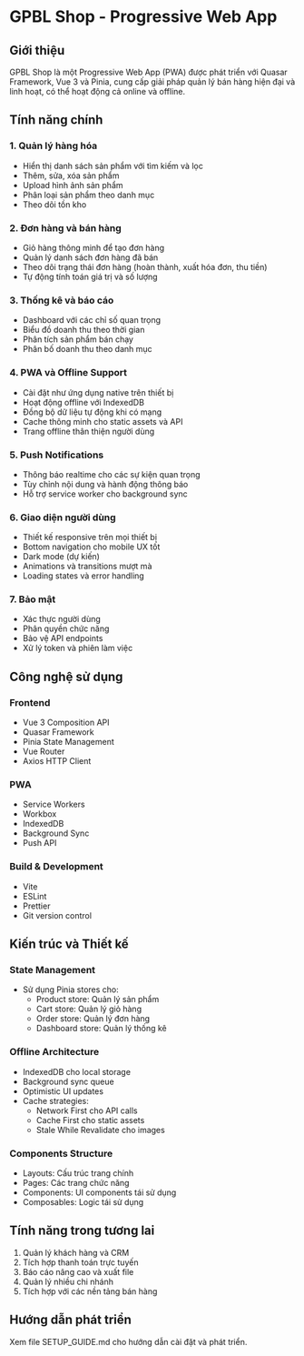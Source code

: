 # GPBL Shop - Progressive Web App

## Giới thiệu
GPBL Shop là một Progressive Web App (PWA) được phát triển với Quasar Framework, Vue 3 và Pinia, cung cấp giải pháp quản lý bán hàng hiện đại và linh hoạt, có thể hoạt động cả online và offline.

## Tính năng chính

### 1. Quản lý hàng hóa
- Hiển thị danh sách sản phẩm với tìm kiếm và lọc
- Thêm, sửa, xóa sản phẩm
- Upload hình ảnh sản phẩm
- Phân loại sản phẩm theo danh mục
- Theo dõi tồn kho

### 2. Đơn hàng và bán hàng
- Giỏ hàng thông minh để tạo đơn hàng
- Quản lý danh sách đơn hàng đã bán
- Theo dõi trạng thái đơn hàng (hoàn thành, xuất hóa đơn, thu tiền)
- Tự động tính toán giá trị và số lượng

### 3. Thống kê và báo cáo
- Dashboard với các chỉ số quan trọng
- Biểu đồ doanh thu theo thời gian
- Phân tích sản phẩm bán chạy
- Phân bố doanh thu theo danh mục

### 4. PWA và Offline Support
- Cài đặt như ứng dụng native trên thiết bị
- Hoạt động offline với IndexedDB
- Đồng bộ dữ liệu tự động khi có mạng
- Cache thông minh cho static assets và API
- Trang offline thân thiện người dùng

### 5. Push Notifications
- Thông báo realtime cho các sự kiện quan trọng
- Tùy chỉnh nội dung và hành động thông báo
- Hỗ trợ service worker cho background sync

### 6. Giao diện người dùng
- Thiết kế responsive trên mọi thiết bị
- Bottom navigation cho mobile UX tốt
- Dark mode (dự kiến)
- Animations và transitions mượt mà
- Loading states và error handling

### 7. Bảo mật
- Xác thực người dùng
- Phân quyền chức năng
- Bảo vệ API endpoints
- Xử lý token và phiên làm việc

## Công nghệ sử dụng

### Frontend
- Vue 3 Composition API
- Quasar Framework
- Pinia State Management
- Vue Router
- Axios HTTP Client

### PWA
- Service Workers
- Workbox
- IndexedDB
- Background Sync
- Push API

### Build & Development
- Vite
- ESLint
- Prettier
- Git version control

## Kiến trúc và Thiết kế

### State Management
- Sử dụng Pinia stores cho:
  - Product store: Quản lý sản phẩm
  - Cart store: Quản lý giỏ hàng
  - Order store: Quản lý đơn hàng
  - Dashboard store: Quản lý thống kê

### Offline Architecture
- IndexedDB cho local storage
- Background sync queue
- Optimistic UI updates
- Cache strategies:
  - Network First cho API calls
  - Cache First cho static assets
  - Stale While Revalidate cho images

### Components Structure
- Layouts: Cấu trúc trang chính
- Pages: Các trang chức năng
- Components: UI components tái sử dụng
- Composables: Logic tái sử dụng

## Tính năng trong tương lai
1. Quản lý khách hàng và CRM
2. Tích hợp thanh toán trực tuyến
3. Báo cáo nâng cao và xuất file
4. Quản lý nhiều chi nhánh
5. Tích hợp với các nền tảng bán hàng

## Hướng dẫn phát triển
Xem file SETUP_GUIDE.md cho hướng dẫn cài đặt và phát triển.
